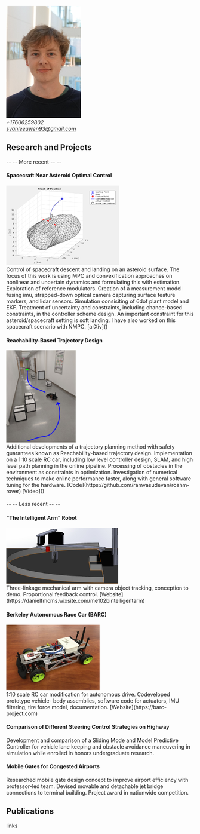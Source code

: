 <img src="github_profile.jpg" width="200" height="300"> <br> <em> +17606259802 </em> <br> <em> svanleeuwen93@gmail.com </em>

<h2> Research and Projects </h2>
-- -- More recent -- --
<h4> Spacecraft Near Asteroid Optimal Control </h4>
<img src="asteroid1.png" width="302" height="213" /> <br>
Control of spacecraft descent and landing on an asteroid surface. The focus of this work is using MPC and convexification approaches on nonlinear and uncertain dynamics and formulating this with estimation. Exploration of reference modulators. Creation of a measurement model fusing imu, strapped-down optical camera capturing surface feature markers, and lidar sensors. Simulation consisiting of 6dof plant model and EKF. Treatment of uncertainty and constraints, including chance-based constraints, in the controller scheme design. An important constraint for this asteroid/spacecraft setting is soft landing. I have also worked on this spacecraft scenario with NMPC. [arXiv]()
<h4> Reachability-Based Trajectory Design </h4>
<img src="RTD.png" width="186" height="247" /> <br>
Additional developments of a trajectory planning method with safety guarantees known as Reachability-based trajectory design. Implementation on a 1:10 scale RC car, including low level controller design, SLAM, and high level path planning in the online pipeline. Processing of obstacles in the environment as constraints in optimization. Investigation of numerical techniques to make online performance faster, along with general software tuning for the hardware. [Code](https://github.com/ramvasudevan/roahm-rover) [Video]() <br> <br>
 -- -- Less recent -- --
<h4> "The Intelligent Arm" Robot </h4>
<img src="arm.jpg" width="300" height="150" /> <br>
Three-linkage mechanical arm with camera object tracking, conception to demo. Proportional feedback control. [Website](https://danielfmcms.wixsite.com/me102bintelligentarm)
<h4> Berkeley Autonomous Race Car (BARC) </h4>
<img src="barc.jpg" width="250" height="175" /> <br>
1:10 scale RC car modification for autonomous drive. Codeveloped prototype vehicle- body assemblies, software
code for actuators, IMU filtering, tire force model, documentation. [Website](https://barc-project.com)
<h4> Comparison of Different Steering Control Strategies on Highway </h4>
Development and comparison of a Sliding Mode and Model Predictive Controller for vehicle lane keeping and
obstacle avoidance maneuvering in simulation while enrolled in honors undergraduate research.
<h4>Mobile Gates for Congested Airports </h4>
Researched mobile gate design concept to improve airport efficiency with professor-led team. Devised movable and
detachable jet bridge connections to terminal building. Project award in nationwide competition.
<h2> Publications </h2>
links

